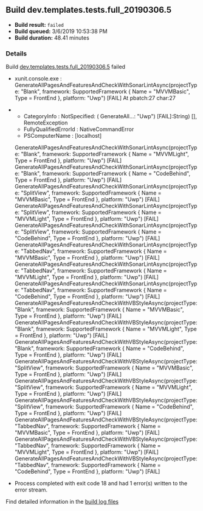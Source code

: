 ## Build dev.templates.tests.full_20190306.5
- **Build result:** `failed`
- **Build queued:** 3/6/2019 10:53:38 PM
- **Build duration:** 48.41 minutes
### Details
Build [dev.templates.tests.full_20190306.5](https://winappstudio.visualstudio.com/web/build.aspx?pcguid=a4ef43be-68ce-4195-a619-079b4d9834c2&builduri=vstfs%3a%2f%2f%2fBuild%2fBuild%2f27205) failed

+ xunit.console.exe :     GenerateAllPagesAndFeaturesAndCheckWithSonarLintAsync(projectType: "Blank", framework: 
SupportedFramework { Name = "MVVMBasic", Type = FrontEnd }, platform: "Uwp") [FAIL]
At pbatch:27 char:27
+ 
    + CategoryInfo          : NotSpecified: (    GenerateAll...: "Uwp") [FAIL]:String) [], RemoteException
    + FullyQualifiedErrorId : NativeCommandError
    + PSComputerName        : [localhost]
 
    GenerateAllPagesAndFeaturesAndCheckWithSonarLintAsync(projectType: "Blank", framework: SupportedFramework { Name = 
"MVVMLight", Type = FrontEnd }, platform: "Uwp") [FAIL]
    GenerateAllPagesAndFeaturesAndCheckWithSonarLintAsync(projectType: "Blank", framework: SupportedFramework { Name = 
"CodeBehind", Type = FrontEnd }, platform: "Uwp") [FAIL]
    GenerateAllPagesAndFeaturesAndCheckWithSonarLintAsync(projectType: "SplitView", framework: SupportedFramework { 
Name = "MVVMBasic", Type = FrontEnd }, platform: "Uwp") [FAIL]
    GenerateAllPagesAndFeaturesAndCheckWithSonarLintAsync(projectType: "SplitView", framework: SupportedFramework { 
Name = "MVVMLight", Type = FrontEnd }, platform: "Uwp") [FAIL]
    GenerateAllPagesAndFeaturesAndCheckWithSonarLintAsync(projectType: "SplitView", framework: SupportedFramework { 
Name = "CodeBehind", Type = FrontEnd }, platform: "Uwp") [FAIL]
    GenerateAllPagesAndFeaturesAndCheckWithSonarLintAsync(projectType: "TabbedNav", framework: SupportedFramework { 
Name = "MVVMBasic", Type = FrontEnd }, platform: "Uwp") [FAIL]
    GenerateAllPagesAndFeaturesAndCheckWithSonarLintAsync(projectType: "TabbedNav", framework: SupportedFramework { 
Name = "MVVMLight", Type = FrontEnd }, platform: "Uwp") [FAIL]
    GenerateAllPagesAndFeaturesAndCheckWithSonarLintAsync(projectType: "TabbedNav", framework: SupportedFramework { 
Name = "CodeBehind", Type = FrontEnd }, platform: "Uwp") [FAIL]
    GenerateAllPagesAndFeaturesAndCheckWithVBStyleAsync(projectType: "Blank", framework: SupportedFramework { Name = 
"MVVMBasic", Type = FrontEnd }, platform: "Uwp") [FAIL]
    GenerateAllPagesAndFeaturesAndCheckWithVBStyleAsync(projectType: "Blank", framework: SupportedFramework { Name = 
"MVVMLight", Type = FrontEnd }, platform: "Uwp") [FAIL]
    GenerateAllPagesAndFeaturesAndCheckWithVBStyleAsync(projectType: "Blank", framework: SupportedFramework { Name = 
"CodeBehind", Type = FrontEnd }, platform: "Uwp") [FAIL]
    GenerateAllPagesAndFeaturesAndCheckWithVBStyleAsync(projectType: "SplitView", framework: SupportedFramework { Name 
= "MVVMBasic", Type = FrontEnd }, platform: "Uwp") [FAIL]
    GenerateAllPagesAndFeaturesAndCheckWithVBStyleAsync(projectType: "SplitView", framework: SupportedFramework { Name 
= "MVVMLight", Type = FrontEnd }, platform: "Uwp") [FAIL]
    GenerateAllPagesAndFeaturesAndCheckWithVBStyleAsync(projectType: "SplitView", framework: SupportedFramework { Name 
= "CodeBehind", Type = FrontEnd }, platform: "Uwp") [FAIL]
    GenerateAllPagesAndFeaturesAndCheckWithVBStyleAsync(projectType: "TabbedNav", framework: SupportedFramework { Name 
= "MVVMBasic", Type = FrontEnd }, platform: "Uwp") [FAIL]
    GenerateAllPagesAndFeaturesAndCheckWithVBStyleAsync(projectType: "TabbedNav", framework: SupportedFramework { Name 
= "MVVMLight", Type = FrontEnd }, platform: "Uwp") [FAIL]
    GenerateAllPagesAndFeaturesAndCheckWithVBStyleAsync(projectType: "TabbedNav", framework: SupportedFramework { Name 
= "CodeBehind", Type = FrontEnd }, platform: "Uwp") [FAIL]

+ Process completed with exit code 18 and had 1 error(s) written to the error stream.

Find detailed information in the [build log files](https://uwpctdiags.blob.core.windows.net/buildlogs/dev.templates.tests.full_20190306.5_logs.zip)
